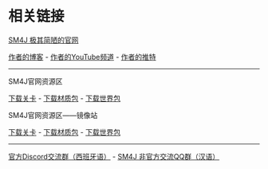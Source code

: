 # 相关链接

[SM4J 极其简陋的官网](https://carlosxdjavgames.altervista.org/archivos/134)

[作者的博客](https://carlosxdjavgames.altervista.org/) - [作者的YouTube频道](https://www.youtube.com/c/carlosXDjavGames/) - [作者的推特](https://twitter.com/carlosXDjav)

------

SM4J官网资源区

[下载关卡](https://carlosxdjavgames.altervista.org/wp-content/niveles.php) - [下载材质包](https://carlosxdjavgames.altervista.org/wp-content/texturas_extra/texturas.php) - [下载世界包](https://carlosxdjavgames.altervista.org/wp-content/mundos_extra/)

SM4J官网资源区——镜像站

[下载关卡](https://cxdj.sydzy.ga/niveles.php) - [下载材质包](https://cxdj.sydzy.ga/texturas_extra/texturas.php) - [下载世界包](https://cxdj.sydzy.ga/mundos_extra/)

------

[官方Discord交流群（西班牙语）](https://discord.gg/jRyEJuc) - [SM4J 非官方交流QQ群（汉语）](https://jq.qq.com/?_wv=1027&k=Go26XtOJ)